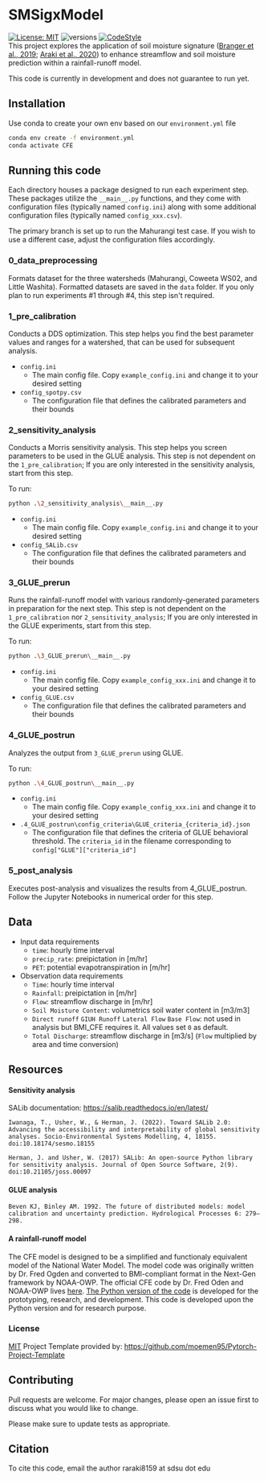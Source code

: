 # SMSigxModel
[![License: MIT](https://img.shields.io/badge/License-MIT-yellow.svg)](https://opensource.org/licenses/MIT) ![versions](https://img.shields.io/pypi/pyversions/hydra-core.svg) [![CodeStyle](https://img.shields.io/badge/code%20style-Black-black)]()  
This project explores the application of soil moisture signature ([Branger et al., 2019](https://doi.org/10.1002/hyp.13645); [Araki et al., 2020](https://onlinelibrary.wiley.com/doi/full/10.1002/hyp.14553)) to enhance streamflow and soil moisture prediction within a rainfall-runoff model.

This code is currently in development and does not guarantee to run yet.

## Installation
Use conda to create your own env based on our ```environment.yml``` file

```bash
conda env create -f environment.yml
conda activate CFE
```

## Running this code
Each directory houses a package designed to run each experiment step. These packages utilize the `__main__.py` functions, and they come with configuration files (typically named `config.ini`) along with some additional configuration files (typically named `config_xxx.csv`).

The primary branch is set up to run the Mahurangi test case. If you wish to use a different case, adjust the configuration files accordingly.

### 0_data_preprocessing
Formats dataset for the three watersheds (Mahurangi, Coweeta WS02, and Little Washita). Formatted datasets are saved in the `data` folder. If you only plan to run experiments #1 through #4, this step isn't required.

### 1_pre_calibration
Conducts a DDS optimization. This step helps you find the best parameter values and ranges for a watershed, that can be used for subsequent analysis.

- ```config.ini```
    - The main config file. Copy `example_config.ini` and change it to your desired setting
- ```config_spotpy.csv```
    - The configuration file that defines the calibrated parameters and their bounds

### 2_sensitivity_analysis
Conducts a Morris sensitivity analysis. This step helps you screen parameters to be used in the GLUE analysis. This step is not dependent on the `1_pre_calibration`; If you are only interested in the sensitivity analysis, start from this step.  

To run:
```bash
python .\2_sensitivity_analysis\__main__.py
```

- ```config.ini```
    - The main config file. Copy `example_config.ini` and change it to your desired setting
- ```config_SALib.csv```
    - The configuration file that defines the calibrated parameters and their bounds

### 3_GLUE_prerun
Runs the rainfall-runoff model with various randomly-generated parameters in preparation for the next step. This step is not dependent on the `1_pre_calibration` nor `2_sensitivity_analysis`; If you are only interested in the GLUE experiments, start from this step.  

To run:
```bash
python .\3_GLUE_prerun\__main__.py
```

- ```config.ini```
    - The main config file. Copy `example_config_xxx.ini` and change it to your desired setting
- ```config_GLUE.csv```
    - The configuration file that defines the calibrated parameters and their bounds

### 4_GLUE_postrun 
Analyzes the output from `3_GLUE_prerun` using GLUE.

To run:
```bash
python .\4_GLUE_postrun\__main__.py
```

- ```config.ini```
    - The main config file. Copy `example_config_xxx.ini` and change it to your desired setting
- ```.4_GLUE_postrun\config_criteria\GLUE_criteria_{criteria_id}.json```
    - The configuration file that defines the criteria of GLUE behavioral threshold. The `criteria_id` in the filename corresponding to `config["GLUE"]["criteria_id"]`

### 5_post_analysis
Executes post-analysis and visualizes the results from 4_GLUE_postrun. Follow the Jupyter Notebooks in numerical order for this step.

## Data
- Input data requirements
  - `time`: hourly time interval
  - `precip_rate`: preipictation in [m/hr]
  - `PET`: potential evapotranspiration in [m/hr]
- Observation data requirements
  - `Time`: hourly time interval
  - `Rainfall`: preipictation in [m/hr]
  - `Flow`: streamflow discharge in [m/hr]
  - `Soil Moisture Content`: volumetrics soil water content in [m3/m3]
  - `Direct runoff` `GIUH Runoff` `Lateral Flow` `Base Flow`: not used in analysis but BMI_CFE requires it. All values set `0` as default. 
  - `Total Discharge`: streamflow discharge in [m3/s] (`Flow` multiplied by area and time conversion)

## Resources

#### Sensitivity analysis 
SALib documentation: https://salib.readthedocs.io/en/latest/

    Iwanaga, T., Usher, W., & Herman, J. (2022). Toward SALib 2.0: Advancing the accessibility and interpretability of global sensitivity analyses. Socio-Environmental Systems Modelling, 4, 18155. doi:10.18174/sesmo.18155

    Herman, J. and Usher, W. (2017) SALib: An open-source Python library for sensitivity analysis. Journal of Open Source Software, 2(9). doi:10.21105/joss.00097

#### GLUE analysis
    Beven KJ, Binley AM. 1992. The future of distributed models: model calibration and uncertainty prediction. Hydrological Processes 6: 279–298. 

#### A rainfall-runoff model
The CFE model is designed to be a simplified and functionaly equivalent model of the National Water Model. The model code was originally written by Dr. Fred Ogden and converted to BMI-compliant format in the Next-Gen framework by NOAA-OWP. The official CFE code by Dr. Fred Oden and NOAA-OWP lives [here](https://github.com/NOAA-OWP/cfe/).  [The Python version of the code](https://github.com/NWC-CUAHSI-Summer-Institute/cfe_py) is developed for the prototyping, research, and development. This code is developed upon the Python version and for research purpose. 

### License
[MIT](https://choosealicense.com/licenses/mit/)
Project Template provided by: https://github.com/moemen95/Pytorch-Project-Template

## Contributing

Pull requests are welcome. For major changes, please open an issue first
to discuss what you would like to change.

Please make sure to update tests as appropriate.

## Citation
To cite this code, email the author raraki8159 at sdsu dot edu